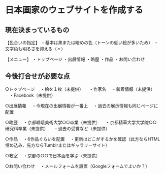 # 日本画家のウェブサイトを作成する

## 現在決まっているもの

【色合いの指定】
・基本は黒または暗めの色（トーンの低い絵が多いため）
・文字色も明るさを抑える（〃）

【メニュー】
・トップページ
・出展情報
・略歴
・作品
・お問い合わせ


## 今後打合せが必要な点

○トップページ
　・絵を１枚（未提供）
　・作家名
　・新着情報（未提供）
　・Facebook（未提供）

○出展情報
　・今現在の出展情報が一番上
　・過去の展示情報も同じページに配置

○略歴
　・京都嵯峨美術大学○○卒業（未提供）
　・京都精華大学大学院○○研究科卒業（未提供）
　・過去の受賞など（未提供）

○作品
　・6作品ぐらいを配置
　・更新はどこがするかを確認（此方ならHTML埋め込み、先方ならTumblrまたはギャラリーサイト）

○教室
　・京都の○○で日本画を学ぶ（未提供）

○お問い合わせ
　・メールフォームを設置（Googleフォームでよいか？）
